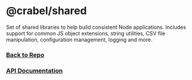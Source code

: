 <h1>@crabel/shared</h1>
Set of shared libraries to help build consistent Node applications. Includes support for 
common JS object extensions, string utilities, CSV file manipulation, configuration 
management, logging and more.

<h3><a href="https://git2.hq.crabel.com/node-common/shared">Back to Repo</a></h3>
<h3><a href="https://git2.hq.crabel.com/pages/node-common/shared">API Documentation</a></h3>

